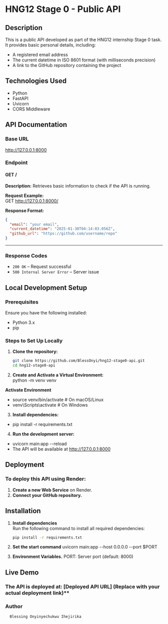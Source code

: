 # HNG12 Stage 0 - Public API

## Description

This is a public API developed as part of the HNG12 internship Stage 0 task. It provides basic personal details, including:
- A registered email address  
- The current datetime in ISO 8601 format (with milliseconds precision)  
- A link to the GitHub repository containing the project  

## Technologies Used

- Python  
- FastAPI  
- Uvicorn  
- CORS Middleware  

## API Documentation

### Base URL  
http://127.0.0.1:8000

### Endpoint  
#### **GET /**  
**Description:** Retrieves basic information to check if the API is running.  

**Request Example:**  
GET http://127.0.0.1:8000/

**Response Format:**  
```json
{
  "email": "your email",
  "current_datetime": "2025-01-30T04:14:03.056Z",
  "github_url": "https://github.com/username/repo"
}
```

---


### Response Codes  
- `200 OK` – Request successful  
- `500 Internal Server Error` – Server issue  

## Local Development Setup  

### Prerequisites  
Ensure you have the following installed:  
- Python 3.x  
- pip  

### Steps to Set Up Locally  
1. **Clone the repository:**  
   ```sh
   git clone https://github.com/BlessOnyi/hng12-stage0-api.git
   cd hng12-stage0-api


2. **Create and Activate a Virtual Environment:**  
  python -m venv venv

  **Activate Environment**
- source venv/bin/activate  # On macOS/Linux
- venv\Scripts\activate  # On Windows


3. **Install dependencies:**
- pip install -r requirements.txt

4. **Run the development server:**
- uvicorn main:app --reload
- The API will be available at http://127.0.0.1:8000


## Deployment  

### To deploy this API using Render:  
1. **Create a new Web Service** on Render.  
2. **Connect your GitHub repository.**  


## Installation

1. **Install dependencies**  
   Run the following command to install all required dependencies:

   ```bash
   pip install -r requirements.txt


2. **Set the start command**
  uvicorn main:app --host 0.0.0.0 --port $PORT

3. **Environment Variables.**
  PORT: Server port (default: 8000)

## Live Demo

### The API is deployed at: [Deployed API URL] (Replace with your actual deployment link)**


### Author
```sh
  Blessing Onyinyechukwu Ihejirika


